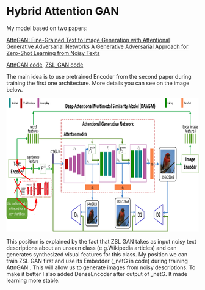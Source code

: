 # Hybrid Attention GAN

My model based on two papers:

[AttnGAN: Fine-Grained Text to Image Generation with Attentional Generative Adversarial Networks](http://openaccess.thecvf.com/content_cvpr_2018/papers/Xu_AttnGAN_Fine-Grained_Text_CVPR_2018_paper.pdf)
[A Generative Adversarial Approach for Zero-Shot Learning from Noisy Texts](http://openaccess.thecvf.com/content_cvpr_2018/papers/Zhu_A_Generative_Adversarial_CVPR_2018_paper.pdf)

[AttnGAN code](https://github.com/taoxugit/AttnGAN), 
[ZSL_GAN code](https://github.com/EthanZhu90/ZSL_GAN)

The main idea is to use pretrained Encoder from the second paper during training the first one architecture.
More details you can see on the image below. 

<img src="framework.png" width="900px" height="350px" />

This position is explained by the fact that ZSL GAN takes as input noisy text descriptions about an unseen class (e.g.Wikipedia articles) and can generates synthesized visual features for this class. 
My position we can train ZSL GAN first and use its Embedder (_netG in code) during training AttnGAN . This will allow us to generate images from noisy descriptions. 
To make it better I also added DenseEncoder after output of _netG. It made learning more stable.

